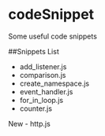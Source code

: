 codeSnippet
===========

Some useful code snippets

##Snippets List

* add_listener.js
* comparison.js
* create_namespace.js
* event_handler.js
* for_in_loop.js
* counter.js

New - http.js
